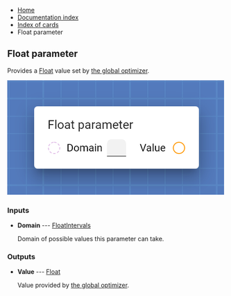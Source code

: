 <ul class="breadcrumb">
    <li><a href="">Home</a></li>
    <li><a href="documentation">Documentation index</a></li>
    <li><a href="cards/">Index of cards</a></li>
    <li>Float parameter</li>
</ul>

## Float parameter

Provides a [Float](types/Float) value set by [the global optimizer](work_screen#fine-tune-parameters-automatically).

!["Float parameter" card](assets/img/cards/parameterFloat.png)


### Inputs


* **Domain** --- [FloatIntervals](types/FloatIntervals)

  Domain of possible values this parameter can take.





### Outputs


* **Value** --- [Float](types/Float)

  Value provided by [the global optimizer](work_screen#fine-tune-parameters-automatically).




